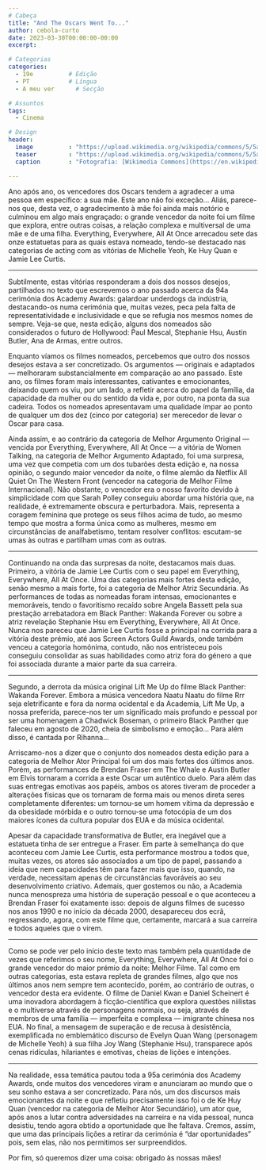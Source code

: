 ```yaml
---
# Cabeça
title: "And The Oscars Went To..."
author: cebola-curto
date: 2023-03-30T00:00:00-00:00
excerpt:

# Categorias
categories:
  - 19e          # Edição
  - PT           # Língua
  - A meu ver      # Secção

# Assuntos
tags:
  - Cinema

# Design
header:
  image          : "https://upload.wikimedia.org/wikipedia/commons/5/5a/Hollywood_Sign_%28Zuschnitt%29.jpg"
  teaser         : "https://upload.wikimedia.org/wikipedia/commons/5/5a/Hollywood_Sign_%28Zuschnitt%29.jpg"
  caption        : "Fotografia: [Wikimedia Commons](https://en.wikipedia.org/wiki/File:Hollywood_Sign_(Zuschnitt).jpg)"

---
```


Ano após ano, os vencedores dos Oscars tendem a agradecer a uma pessoa em específico: a sua mãe. Este ano não foi exceção... Aliás, parece-nos que, desta vez, o agradecimento à mãe foi ainda mais notório e culminou em algo mais engraçado: o grande vencedor da noite foi um filme que explora, entre outras coisas, a relação complexa e multiversal de uma mãe e de uma filha. Everything, Everywhere, All At Once arrecadou sete das onze estatuetas para as quais estava nomeado, tendo-se destacado nas categorias de acting com as vitórias de Michelle Yeoh, Ke Huy Quan e Jamie Lee Curtis.

---

Subtilmente, estas vitórias responderam a dois dos nossos desejos, partilhados no texto que escrevemos o ano passado acerca da 94a cerimónia dos Academy Awards: galardoar underdogs da indústria, destacando-os numa cerimónia que, muitas vezes, peca pela falta de representatividade e inclusividade e que se refugia nos mesmos nomes de sempre. Veja-se que, nesta edição, alguns dos nomeados são considerados o futuro de Hollywood: Paul Mescal, Stephanie Hsu, Austin Butler, Ana de Armas, entre outros.

Enquanto víamos os filmes nomeados, percebemos que outro dos nossos desejos estava a ser concretizado. Os argumentos — originais e adaptados — melhoraram substancialmente em comparação ao ano passado. Este ano, os filmes foram mais interessantes, cativantes e emocionantes, deixando quem os viu, por um lado, a refletir acerca do papel da família, da capacidade da mulher ou do sentido da vida e, por outro, na ponta da sua cadeira. Todos os nomeados apresentavam uma qualidade ímpar ao ponto de qualquer um dos dez (cinco por categoria) ser merecedor de levar o Oscar para casa.

Ainda assim, e ao contrário da categoria de Melhor Argumento Original — vencida por Everything, Everywhere, All At Once — a vitória de Women Talking, na categoria de Melhor Argumento Adaptado, foi uma surpresa, uma vez que competia com um dos tubarões desta edição e, na nossa opinião, o segundo maior vencedor da noite, o filme alemão da Netflix All Quiet On The Western Front (vencedor na categoria de Melhor Filme Internacional). Não obstante, o vencedor era o nosso favorito devido à simplicidade com que Sarah Polley conseguiu abordar uma história que, na realidade, é extremamente obscura e perturbadora. Mais, representa a coragem feminina que protege os seus filhos acima de tudo, ao mesmo tempo que mostra a forma única como as mulheres, mesmo em circunstâncias de analfabetismo, tentam resolver conflitos: escutam-se umas às outras e partilham umas com as outras.

---

Continuando na onda das surpresas da noite, destacamos mais duas. Primeiro, a vitória de Jamie Lee Curtis com o seu papel em Everything, Everywhere, All At Once. Uma das categorias mais fortes desta edição, senão mesmo a mais forte, foi a categoria de Melhor Atriz Secundária. As performances de todas as nomeadas foram intensas, emocionantes e memoráveis, tendo o favoritismo recaído sobre Angela Bassett pela sua prestação arrebatadora em Black Panther: Wakanda Forever ou sobre a atriz revelação Stephanie Hsu em Everything, Everywhere, All At Once. Nunca nos pareceu que Jamie Lee Curtis fosse a principal na corrida para a vitória deste prémio, até aos Screen Actors Guild Awards, onde também venceu a categoria homónima, contudo, não nos entristeceu pois conseguiu consolidar as suas habilidades como atriz fora do género a que foi associada durante a maior parte da sua carreira.

---

Segundo, a derrota da música original Lift Me Up do filme Black Panther: Wakanda Forever. Embora a música vencedora Naatu Naatu do filme Rrr seja eletrificante e fora da norma ocidental e da Academia, Lift Me Up, a nossa preferida, parece-nos ter um significado mais profundo e pessoal por ser uma homenagem a Chadwick Boseman, o primeiro Black Panther que faleceu em agosto de 2020, cheia de simbolismo e emoção... Para além disso, é cantada por Rihanna...

Arriscamo-nos a dizer que o conjunto dos nomeados desta edição para a categoria de Melhor Ator Principal foi um dos mais fortes dos últimos anos. Porém, as performances de Brendan Fraser em The Whale e Austin Butler em Elvis tornaram a corrida a este Oscar um autêntico duelo. Para além das suas entregas emotivas aos papéis, ambos os atores tiveram de proceder a alterações físicas que os tornaram de forma mais ou menos direta seres completamente diferentes: um tornou-se um homem vítima da depressão e da obesidade mórbida e o outro tornou-se uma fotocópia de um dos maiores ícones da cultura popular dos EUA e da música ocidental.

Apesar da capacidade transformativa de Butler, era inegável que a estatueta tinha de ser entregue a Fraser. Em parte à semelhança do que aconteceu com Jamie Lee Curtis, esta performance mostrou a todos que, muitas vezes, os atores são associados a um tipo de papel, passando a ideia que nem capacidades têm para fazer mais que isso, quando, na verdade, necessitam apenas de circunstâncias favoráveis ao seu desenvolvimento criativo. Ademais, quer gostemos ou não, a Academia nunca menospreza uma história de superação pessoal e o que aconteceu a Brendan Fraser foi exatamente isso: depois de alguns filmes de sucesso nos anos 1990 e no início da década 2000, desapareceu dos ecrã, regressando, agora, com este filme que, certamente, marcará a sua carreira e todos aqueles que o virem.

---

Como se pode ver pelo início deste texto mas também pela quantidade de vezes que referimos o seu nome, Everything, Everywhere, All At Once foi o grande vencedor do maior prémio da noite: Melhor Filme. Tal como em outras categorias, esta estava repleta de grandes filmes, algo que nos últimos anos nem sempre tem acontecido, porém, ao contrário de outras, o vencedor desta era evidente. O filme de Daniel Kwan e Daniel Scheinert é uma inovadora abordagem à ficção-científica que explora questões niilistas e o multiverse através de personagens normais, ou seja, através de membros de uma família — imperfeita e complexa — imigrante chinesa nos EUA. No final, a mensagem de superação e de recusa à desistência, exemplificada no emblemático discurso de Evelyn Quan Wang (personagem de Michelle Yeoh) à sua filha Joy Wang (Stephanie Hsu), transparece após cenas ridículas, hilariantes e emotivas, cheias de lições e intenções.

---

Na realidade, essa temática pautou toda a 95a cerimónia dos Academy Awards, onde muitos dos vencedores viram e anunciaram ao mundo que o seu sonho estava a ser concretizado. Para nós, um dos discursos mais emocionantes da noite e que refletiu precisamente isso foi o de Ke Huy Quan (vencedor na categoria de Melhor Ator Secundário), um ator que, após anos a lutar contra adversidades na carreira e na vida pessoal, nunca desistiu, tendo agora obtido a oportunidade que lhe faltava. Cremos, assim, que uma das principais lições a retirar da cerimónia é “dar oportunidades” pois, sem elas, não nos permitimos ser surpreendidos.

Por fim, só queremos dizer uma coisa: obrigado às nossas mães!